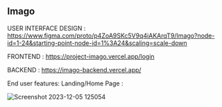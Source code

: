 ## Imago


USER INTERFACE DESIGN : https://www.figma.com/proto/p4ZoA9SKc5V9q4iAKArqT9/Imago?node-id=1-24&starting-point-node-id=1%3A24&scaling=scale-down

FRONTEND : https://project-imago.vercel.app/login

BACKEND : https://imago-backend.vercel.app/

End user features:
Landing/Home Page : 

![Screenshot 2023-12-05 125054](https://github.com/premkumar-110/imago/assets/122764871/cbc407cb-7bbe-4500-b756-d60450d8de41)
